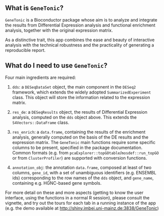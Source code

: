 ## What is `GeneTonic`?

`GeneTonic` is a Bioconductor package whose aim is to analyze and integrate the results from Differential Expression analysis and functional enrichment analysis, together with the original expression matrix.

As a distinctive trait, this app combines the ease and beauty of interactive analysis with the technical robustness and the practicality of generating a reproducible report.

## What do I need to use `GeneTonic`?

Four main ingredients are required:

1. `dds`: a `DESeqDataSet` object, the main component in the `DESeq2` framework, which extends the widely adopted `SummarizedExperiment` class. This object will store the information related to the expression matrix.

2. `res_de`: a `DESeqResults` object, the results of Differential Expression analysis, computed on the `dds` object above. This extends the `S4Vectors::DataFrame` class.

3. `res_enrich`: a `data.frame`, containing the results of the enrichment analysis, generally computed on the basis of the DE results and the expression matrix. The `GeneTonic` main functions require some specific columns to be present, specified in the package documentation. Common formats (e.g. from `pcaExplorer::topGOtable`/`mosdef::run_topGO` or from `ClusterProfiler`) are supported with conversion functions.

4. `annotation_obj`: the annotation `data.frame`, composed at least of two columns, `gene_id`, with a set of unambiguous identifiers (e.g. ENSEMBL ids) corresponding to the row names of the `dds` object, and `gene_name`, containing e.g. HGNC-based gene symbols. 

For more detail on these and more aspects (getting to know the user interface, using the functions in a normal R session), please consult the vignette, and try out the tours for each tab in a running instance of the app (e.g. the demo available at http://shiny.imbei.uni-mainz.de:3838/GeneTonic)

